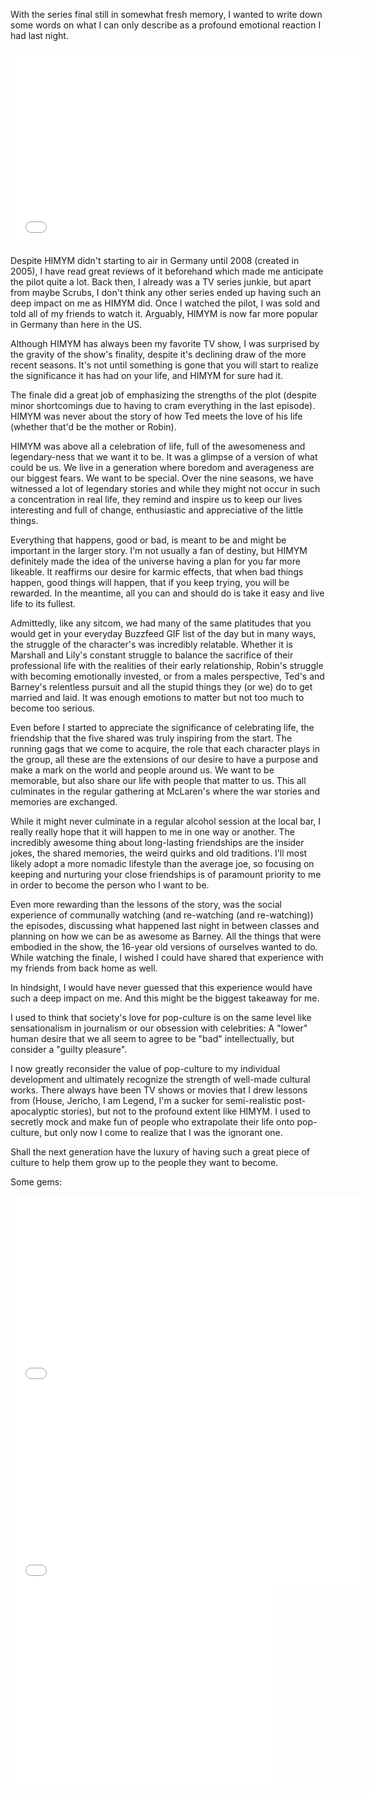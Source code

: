 With the series final still in somewhat fresh memory, I wanted to write down some words on what I can only describe as a profound emotional reaction I had last night.

<div class='flex-video'>
<iframe width="560" height="315" src="//www.youtube.com/embed/IQfqHsEifS8" frameborder="0" allowfullscreen></iframe>
</div>

Despite HIMYM didn't starting to air in Germany until 2008 (created in 2005), I have read great reviews of it beforehand which made me anticipate the pilot quite a lot. Back then, I already was a TV series junkie, but apart from maybe Scrubs, I don't think any other series ended up having such an deep impact on me as HIMYM did. Once I watched the pilot, I was sold and told all of my friends to watch it. Arguably, HIMYM is now far more popular in Germany than here in the US.

Although HIMYM has always been my favorite TV show, I was surprised by the gravity of the show's finality, despite it's declining draw of the more recent seasons. It's not until something is gone that you will start to realize the significance it has had on your life, and HIMYM for sure had it.

The finale did a great job of emphasizing the strengths of the plot (despite minor shortcomings due to having to cram everything in the last episode). HIMYM was never about the story of how Ted meets the love of his life (whether that'd be the mother or Robin).

HIMYM was above all a celebration of life, full of the awesomeness and legendary-ness that we want it to be. It was a glimpse of a version of what could be us. We live in a generation where boredom and averageness are our biggest fears. We want to be special. Over the nine seasons, we have witnessed a lot of legendary stories and while they might not occur in such a concentration in real life, they remind and inspire us to keep our lives interesting and full of change, enthusiastic and appreciative of the little things.

Everything that happens, good or bad, is meant to be and might be important in the larger story. I'm not usually a fan of destiny, but HIMYM definitely made the idea of the universe having a plan for you far more likeable. It reaffirms our desire for karmic effects, that when bad things happen, good things will happen, that if you keep trying, you will be rewarded. In the meantime, all you can and should do is take it easy and live life to its fullest.

Admittedly, like any sitcom, we had many of the same platitudes that you would get in your everyday Buzzfeed GIF list of the day but in many ways, the struggle of the character's was incredibly relatable. Whether it is Marshall and Lily's constant struggle to balance the sacrifice of their professional life with the realities of their early relationship, Robin's struggle with becoming emotionally invested, or from a males perspective, Ted's and Barney's relentless pursuit and all the stupid things they (or we) do to get married and laid. It was enough emotions to matter but not too much to become too serious.

Even before I started to appreciate the significance of celebrating life, the friendship that the five shared was truly inspiring from the start. The running gags that we come to acquire, the role that each character plays in the group, all these are the extensions of our desire to have a purpose and make a mark on the world and people around us. We want to be memorable, but also share our life with people that matter to us. This all culminates in the regular gathering at McLaren's where the war stories and memories are exchanged.

While it might never culminate in a regular alcohol session at the local bar, I really really hope that it will happen to me in one way or another. The incredibly awesome thing about long-lasting friendships are the insider jokes, the shared memories, the weird quirks and old traditions. I'll most likely adopt a more nomadic lifestyle than the average joe, so focusing on keeping and nurturing your close friendships is of paramount priority to me in order to become the person who I want to be.

Even more rewarding than the lessons of the story, was the social experience of communally watching (and re-watching (and re-watching)) the episodes, discussing what happened last night in between classes and planning on how we can be as awesome as Barney. All the things that were embodied in the show, the 16-year old versions of ourselves wanted to do. While watching the finale, I wished I could have shared that experience with my friends from back home as well.

In hindsight, I would have never guessed that this experience would have such a deep impact on me. And this might be the biggest takeaway for me.

I used to think that society's love for pop-culture is on the same level like sensationalism in journalism or our obsession with celebrities: A "lower" human desire that we all seem to agree to be "bad" intellectually, but consider a "guilty pleasure".

I now greatly reconsider the value of pop-culture to my individual development and ultimately recognize the strength of well-made cultural works. There always have been TV shows or movies that I drew lessons from (House, Jericho, I am Legend, I'm a sucker for semi-realistic post-apocalyptic stories), but not to the profound extent like HIMYM. I used to secretly mock and make fun of people who extrapolate their life onto pop-culture, but only now I come to realize that I was the ignorant one.

Shall the next generation have the luxury of having such a great piece of culture to help them grow up to the people they want to become.

Some gems:

<div class='flex-video'>
<iframe width="560" height="315" src="//www.youtube.com/embed/fmAWIDI4ZgY" frameborder="0" allowfullscreen></iframe>
</div>

<div class="flex-video">
<iframe width="560" height="315" src="//www.youtube.com/embed/TV-NhfgoA7A" frameborder="0" allowfullscreen></iframe>
</div>

<div class='flex-video'>
<iframe width="420" height="315" src="//www.youtube.com/embed/6KUtPKT0wrE" frameborder="0" allowfullscreen></iframe>
</div>
